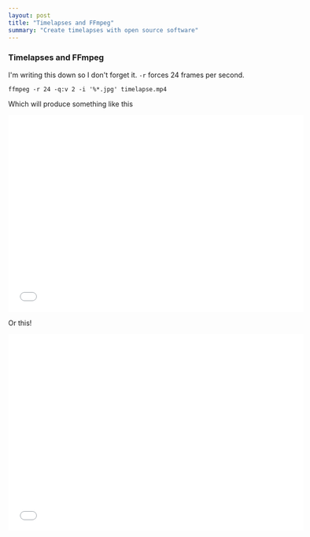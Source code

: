 ```yaml
---
layout: post
title: "Timelapses and FFmpeg"
summary: "Create timelapses with open source software"
---
```


### Timelapses and FFmpeg

I'm writing this down so I don't forget it. `-r` forces 24 frames per second.

	ffmpeg -r 24 -q:v 2 -i '%*.jpg' timelapse.mp4

Which will produce something like this

<iframe src="//player.vimeo.com/video/85014164" width="600px" height="400px" frameborder="0" webkitallowfullscreen mozallowfullscreen allowfullscreen></iframe>

Or this!

<iframe src="//player.vimeo.com/video/31471869" width="600px" height="400px" frameborder="0" webkitallowfullscreen mozallowfullscreen allowfullscreen></iframe>
